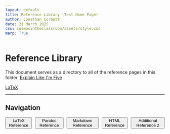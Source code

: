 ```yaml
---
layout: default
title: Reference Library (Test Home Page)
author: Jonathan Corbett
date: 21 March 2025
css: cosmosintheclassroom/assets/style.css
marp: True
---
```


<toc></toc>

# Reference Library

This document serves as a directory to all of the reference pages in this folder.
[Explain Like I'm Five](ref_eli5.md)

[LaTeX](ref_latex.md)

---

## Navigation
<div style="display: flex; gap: 10px;">
  <a href="www.cosmosintheclassroom.org/ref/ref_latex.html"><button>LaTeX Reference</button></a>
  <a href="www.cosmosintheclassroom.org/ref/ref_pandoc.html"><button>Pandoc Reference</button></a>
  <a href="www.cosmosintheclassroom.org/ref/ref_markdown.html"><button>Markdown Reference</button></a>
  <a href="www.cosmosintheclassroom.org/ref/ref_html.html"><button>HTML Reference</button></a>
  <a href="www.cosmosintheclassroom.org/ref/additional_ref_2.html"><button>Additional Reference 2</button></a>
</div>

[Rocket-Launch]: (../../assets/images/rocket-launch-trail.png)

